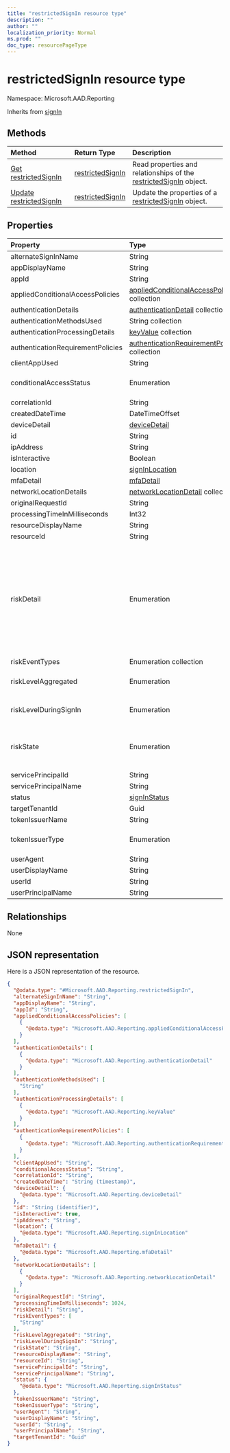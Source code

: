 ```yaml
---
title: "restrictedSignIn resource type"
description: ""
author: ""
localization_priority: Normal
ms.prod: ""
doc_type: resourcePageType
---
```


# restrictedSignIn resource type


Namespace: Microsoft.AAD.Reporting




Inherits from [signIn](../resources/signin.md)

## Methods
|Method|Return Type|Description|
|:---|:---|:---|
|[Get restrictedSignIn](../api/microsoft.aad.reporting-restrictedsignin-get.md)|[restrictedSignIn](../resources/microsoft.aad.reporting-restrictedsignin.md)|Read properties and relationships of the [restrictedSignIn](../resources/microsoft.aad.reporting-restrictedsignin.md) object.|
|[Update restrictedSignIn](../api/microsoft.aad.reporting-restrictedsignin-update.md)|[restrictedSignIn](../resources/microsoft.aad.reporting-restrictedsignin.md)|Update the properties of a [restrictedSignIn](../resources/microsoft.aad.reporting-restrictedsignin.md) object.|

## Properties
|Property|Type|Description|
|:---|:---|:---|
|alternateSignInName|String| Inherited from [signIn](../resources/microsoft.aad.reporting-signin.md)|
|appDisplayName|String| Inherited from [signIn](../resources/microsoft.aad.reporting-signin.md)|
|appId|String| Inherited from [signIn](../resources/microsoft.aad.reporting-signin.md)|
|appliedConditionalAccessPolicies|[appliedConditionalAccessPolicy](../resources/microsoft.aad.reporting-appliedconditionalaccesspolicy.md) collection| Inherited from [signIn](../resources/microsoft.aad.reporting-signin.md)|
|authenticationDetails|[authenticationDetail](../resources/microsoft.aad.reporting-authenticationdetail.md) collection| Inherited from [signIn](../resources/microsoft.aad.reporting-signin.md)|
|authenticationMethodsUsed|String collection| Inherited from [signIn](../resources/microsoft.aad.reporting-signin.md)|
|authenticationProcessingDetails|[keyValue](../resources/microsoft.aad.reporting-keyvalue.md) collection| Inherited from [signIn](../resources/microsoft.aad.reporting-signin.md)|
|authenticationRequirementPolicies|[authenticationRequirementPolicy](../resources/microsoft.aad.reporting-authenticationrequirementpolicy.md) collection| Inherited from [signIn](../resources/microsoft.aad.reporting-signin.md)|
|clientAppUsed|String| Inherited from [signIn](../resources/microsoft.aad.reporting-signin.md)|
|conditionalAccessStatus|Enumeration| Inherited from [signIn](../resources/microsoft.aad.reporting-signin.md). Possible values are: `success`, `failure`, `notApplied`, `unknownFutureValue`.|
|correlationId|String| Inherited from [signIn](../resources/microsoft.aad.reporting-signin.md)|
|createdDateTime|DateTimeOffset| Inherited from [signIn](../resources/microsoft.aad.reporting-signin.md)|
|deviceDetail|[deviceDetail](../resources/microsoft.aad.reporting-devicedetail.md)| Inherited from [signIn](../resources/microsoft.aad.reporting-signin.md)|
|id|String| Inherited from [signIn](../resources/microsoft.aad.reporting-signin.md)|
|ipAddress|String| Inherited from [signIn](../resources/microsoft.aad.reporting-signin.md)|
|isInteractive|Boolean| Inherited from [signIn](../resources/microsoft.aad.reporting-signin.md)|
|location|[signInLocation](../resources/microsoft.aad.reporting-signinlocation.md)| Inherited from [signIn](../resources/microsoft.aad.reporting-signin.md)|
|mfaDetail|[mfaDetail](../resources/microsoft.aad.reporting-mfadetail.md)| Inherited from [signIn](../resources/microsoft.aad.reporting-signin.md)|
|networkLocationDetails|[networkLocationDetail](../resources/microsoft.aad.reporting-networklocationdetail.md) collection| Inherited from [signIn](../resources/microsoft.aad.reporting-signin.md)|
|originalRequestId|String| Inherited from [signIn](../resources/microsoft.aad.reporting-signin.md)|
|processingTimeInMilliseconds|Int32| Inherited from [signIn](../resources/microsoft.aad.reporting-signin.md)|
|resourceDisplayName|String| Inherited from [signIn](../resources/microsoft.aad.reporting-signin.md)|
|resourceId|String| Inherited from [signIn](../resources/microsoft.aad.reporting-signin.md)|
|riskDetail|Enumeration| Inherited from [signIn](../resources/microsoft.aad.reporting-signin.md). Possible values are: `none`, `adminGeneratedTemporaryPassword`, `userPerformedSecuredPasswordChange`, `userPerformedSecuredPasswordReset`, `adminConfirmedSigninSafe`, `aiConfirmedSigninSafe`, `userPassedMFADrivenByRiskBasedPolicy`, `adminDismissedAllRiskForUser`, `adminConfirmedSigninCompromised`, `hidden`, `adminConfirmedUserCompromised`, `unknownFutureValue`.|
|riskEventTypes|Enumeration collection| Inherited from [signIn](../resources/microsoft.aad.reporting-signin.md)|
|riskLevelAggregated|Enumeration| Inherited from [signIn](../resources/microsoft.aad.reporting-signin.md). Possible values are: `low`, `medium`, `high`, `hidden`, `none`, `unknownFutureValue`.|
|riskLevelDuringSignIn|Enumeration| Inherited from [signIn](../resources/microsoft.aad.reporting-signin.md). Possible values are: `low`, `medium`, `high`, `hidden`, `none`, `unknownFutureValue`.|
|riskState|Enumeration| Inherited from [signIn](../resources/microsoft.aad.reporting-signin.md). Possible values are: `none`, `confirmedSafe`, `remediated`, `dismissed`, `atRisk`, `confirmedCompromised`, `unknownFutureValue`.|
|servicePrincipalId|String| Inherited from [signIn](../resources/microsoft.aad.reporting-signin.md)|
|servicePrincipalName|String| Inherited from [signIn](../resources/microsoft.aad.reporting-signin.md)|
|status|[signInStatus](../resources/microsoft.aad.reporting-signinstatus.md)| Inherited from [signIn](../resources/microsoft.aad.reporting-signin.md)|
|targetTenantId|Guid||
|tokenIssuerName|String| Inherited from [signIn](../resources/microsoft.aad.reporting-signin.md)|
|tokenIssuerType|Enumeration| Inherited from [signIn](../resources/microsoft.aad.reporting-signin.md). Possible values are: `AzureAD`, `ADFederationServices`, `UnknownFutureValue`.|
|userAgent|String| Inherited from [signIn](../resources/microsoft.aad.reporting-signin.md)|
|userDisplayName|String| Inherited from [signIn](../resources/microsoft.aad.reporting-signin.md)|
|userId|String| Inherited from [signIn](../resources/microsoft.aad.reporting-signin.md)|
|userPrincipalName|String| Inherited from [signIn](../resources/microsoft.aad.reporting-signin.md)|

## Relationships
None

## JSON representation
Here is a JSON representation of the resource.
<!-- {
  "blockType": "resource",
  "keyProperty": "id",
  "@odata.type": "Microsoft.AAD.Reporting.restrictedSignIn",
  "baseType": "Microsoft.AAD.Reporting.signIn",
  "openType": false
}
-->
``` json
{
  "@odata.type": "#Microsoft.AAD.Reporting.restrictedSignIn",
  "alternateSignInName": "String",
  "appDisplayName": "String",
  "appId": "String",
  "appliedConditionalAccessPolicies": [
    {
      "@odata.type": "Microsoft.AAD.Reporting.appliedConditionalAccessPolicy"
    }
  ],
  "authenticationDetails": [
    {
      "@odata.type": "Microsoft.AAD.Reporting.authenticationDetail"
    }
  ],
  "authenticationMethodsUsed": [
    "String"
  ],
  "authenticationProcessingDetails": [
    {
      "@odata.type": "Microsoft.AAD.Reporting.keyValue"
    }
  ],
  "authenticationRequirementPolicies": [
    {
      "@odata.type": "Microsoft.AAD.Reporting.authenticationRequirementPolicy"
    }
  ],
  "clientAppUsed": "String",
  "conditionalAccessStatus": "String",
  "correlationId": "String",
  "createdDateTime": "String (timestamp)",
  "deviceDetail": {
    "@odata.type": "Microsoft.AAD.Reporting.deviceDetail"
  },
  "id": "String (identifier)",
  "isInteractive": true,
  "ipAddress": "String",
  "location": {
    "@odata.type": "Microsoft.AAD.Reporting.signInLocation"
  },
  "mfaDetail": {
    "@odata.type": "Microsoft.AAD.Reporting.mfaDetail"
  },
  "networkLocationDetails": [
    {
      "@odata.type": "Microsoft.AAD.Reporting.networkLocationDetail"
    }
  ],
  "originalRequestId": "String",
  "processingTimeInMilliseconds": 1024,
  "riskDetail": "String",
  "riskEventTypes": [
    "String"
  ],
  "riskLevelAggregated": "String",
  "riskLevelDuringSignIn": "String",
  "riskState": "String",
  "resourceDisplayName": "String",
  "resourceId": "String",
  "servicePrincipalId": "String",
  "servicePrincipalName": "String",
  "status": {
    "@odata.type": "Microsoft.AAD.Reporting.signInStatus"
  },
  "tokenIssuerName": "String",
  "tokenIssuerType": "String",
  "userAgent": "String",
  "userDisplayName": "String",
  "userId": "String",
  "userPrincipalName": "String",
  "targetTenantId": "Guid"
}
```

